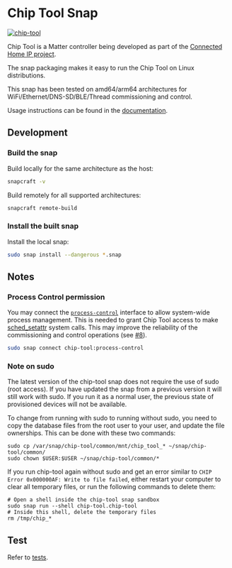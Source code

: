 # Chip Tool Snap

[![chip-tool](https://snapcraft.io/chip-tool/badge.svg)](https://snapcraft.io/chip-tool)

Chip Tool is a Matter controller being developed as part of the [Connected Home IP project](https://github.com/project-chip/connectedhomeip.git).

The snap packaging makes it easy to run the Chip Tool on Linux distributions.

This snap has been tested on amd64/arm64 architectures for WiFi/Ethernet/DNS-SD/BLE/Thread commissioning and control.

Usage instructions can be found in the [documentation](https://canonical-matter.readthedocs-hosted.com/en/latest/how-to/chip-tool-commission-and-control/).

## Development

### Build the snap

Build locally for the same architecture as the host:

```bash
snapcraft -v
```

Build remotely for all supported architectures:

```bash
snapcraft remote-build
```

### Install the built snap

Install the local snap:

```bash
sudo snap install --dangerous *.snap
```

## Notes

### Process Control permission

You may connect the [`process-control`](https://snapcraft.io/docs/process-control-interface) interface to allow system-wide process management.
This is needed to grant Chip Tool access to make [sched_setattr](https://man7.org/linux/man-pages/man2/sched_setattr.2.html) system calls.
This may improve the reliability of the commissioning and control operations (see [#8](https://github.com/canonical/chip-tool-snap/issues/8)).

```bash
sudo snap connect chip-tool:process-control
```

### Note on sudo

The latest version of the chip-tool snap does not require the use of sudo (root access).
If you have updated the snap from a previous version it will still work with sudo.
If you run it as a normal user, the previous state of provisioned devices will not be available.

To change from running with sudo to running without sudo, you need to copy the database files from the root user to your user, and update the file ownerships.
This can be done with these two commands:

```
sudo cp /var/snap/chip-tool/common/mnt/chip_tool_* ~/snap/chip-tool/common/
sudo chown $USER:$USER ~/snap/chip-tool/common/*
```

If you run chip-tool again without sudo and get an error similar to `CHIP Error 0x000000AF: Write to file failed`, either restart your computer to clear all temporary files, or run the following commands to delete them:

```
# Open a shell inside the chip-tool snap sandbox
sudo snap run --shell chip-tool.chip-tool
# Inside this shell, delete the temporary files
rm /tmp/chip_*
```

## Test

Refer to [tests](./tests).
